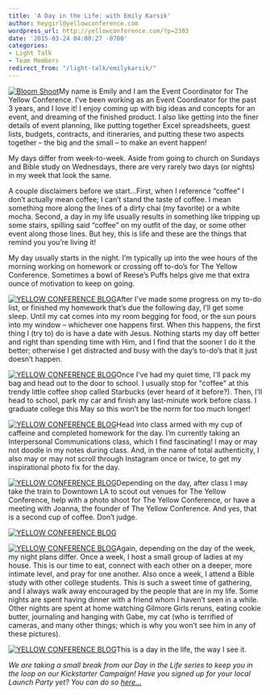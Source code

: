 ```yaml
---
title: 'A Day in the Life: with Emily Karsik'
author: heygirl@yellowconference.com
wordpress_url: http://yellowconference.com/?p=2303
date: '2015-03-24 04:00:27 -0700'
categories:
- Light Talk
- Team Members
redirect_from: "/light-talk/emilykarsik/"
---
```


[![Bloom Shoot](https://yellow-blog-images.imgix.net/2015/03/Bloom-Shoot-.jpg)](https://yellow-blog-images.imgix.net/2015/03/Bloom-Shoot-.jpg)My name is Emily and I am the Event Coordinator for The Yellow Conference. I’ve been working as an Event Coordinator for the past 3 years, and I love it! I enjoy coming up with big ideas and concepts for an event, and dreaming of the finished product. I also like getting into the finer details of event planning, like putting together Excel spreadsheets, guest lists, budgets, contracts, and itineraries, and putting these two aspects together – the big and the small – to make an event happen!

My days differ from week-to-week. Aside from going to church on Sundays and Bible study on Wednesdays, there are very rarely two days (or nights) in my week that look the same.

A couple disclaimers before we start...First, when I reference “coffee” I don’t actually mean coffee; I can’t stand the taste of coffee. I mean something more along the lines of a dirty chai (my favorite) or a white mocha. Second, a day in my life usually results in something like tripping up some stairs, spilling said “coffee” on my outfit of the day, or some other event along those lines. But hey, this is life and these are the things that remind you you’re living it!

My day usually starts in the night. I’m typically up into the wee hours of the morning working on homework or crossing off to-do’s for The Yellow Conference. Sometimes a bowl of Reese’s Puffs helps give me that extra ounce of motivation to keep on going.

[![YELLOW CONFERENCE BLOG](https://yellow-blog-images.imgix.net/2015/03/IMG_0004.jpg)](https://yellow-blog-images.imgix.net/2015/03/IMG_0004.jpg)After I’ve made some progress on my to-do list, or finished my homework that’s due the following day, I’ll get some sleep. Until my cat comes into my room begging for food, or the sun pours into my window – whichever one happens first. When this happens, the first thing I (try to) do is have a date with Jesus. Nothing starts my day off better and right than spending time with Him, and I find that the sooner I do it the better; otherwise I get distracted and busy with the day’s to-do’s that it just doesn’t happen.

[![YELLOW CONFERENCE BLOG](https://yellow-blog-images.imgix.net/2015/03/IMG_0005.jpg)](https://yellow-blog-images.imgix.net/2015/03/IMG_0005.jpg)Once I’ve had my quiet time, I’ll pack my bag and head out to the door to school. I usually stop for "coffee" at this trendy little coffee shop called Starbucks (ever heard of it before?). Then, I’ll head to school, park my car and finish any last-minute work before class. I graduate college this May so this won’t be the norm for too much longer!

[![YELLOW CONFERENCE BLOG](https://yellow-blog-images.imgix.net/2015/03/IMG_0003.jpg)](https://yellow-blog-images.imgix.net/2015/03/IMG_0003.jpg)Head into class armed with my cup of caffeine and completed homework for the day. I’m currently taking an Interpersonal Communications class, which I find fascinating! I may or may not doodle in my notes during class. And, in the name of total authenticity, I also may or may not scroll through Instagram once or twice, to get my inspirational photo fix for the day.

[![YELLOW CONFERENCE BLOG](https://yellow-blog-images.imgix.net/2015/03/IMG_0006.jpg)](https://yellow-blog-images.imgix.net/2015/03/IMG_0006.jpg)Depending on the day, after class I may take the train to Downtown LA to scout out venues for The Yellow Conference, help with a photo shoot for The Yellow Conference, or have a meeting with Joanna, the founder of The Yellow Conference. And yes, that is a second cup of coffee. Don’t judge.

[![YELLOW CONFERENCE BLOG](https://yellow-blog-images.imgix.net/2015/03/IMG_2119.jpg)](https://yellow-blog-images.imgix.net/2015/03/IMG_2119.jpg)

[![YELLOW CONFERENCE BLOG](https://yellow-blog-images.imgix.net/2015/03/IMG_2520.jpg)](https://yellow-blog-images.imgix.net/2015/03/IMG_2520.jpg)Again, depending on the day of the week, my night plans differ. Once a week, I host a small group of ladies at my house. This is our time to eat, connect with each other on a deeper, more intimate level, and pray for one another. Also once a week, I attend a Bible study with other college students. This is such a sweet time of gathering, and I always walk away encouraged by the people that are in my life. Some nights are spent having dinner with a friend whom I haven’t seen in a while. Other nights are spent at home watching Gilmore Girls reruns, eating cookie butter, journaling and hanging with Gabe, my cat (who is terrified of cameras, and many other things; which is why you won’t see him in any of these pictures).

[![YELLOW CONFERENCE BLOG](https://yellow-blog-images.imgix.net/2015/03/IMG_0002.jpg)](https://yellow-blog-images.imgix.net/2015/03/IMG_0002.jpg)This is a day in the life, the way I see it.

_We are taking a small break from our Day in the Life series to keep you in the loop on our Kickstarter Campaign! Have you signed up for your local Launch Party yet? You can do so [here...](http://yellowconference.com/bloom-together-a-kickstarter-launch-party/)_
